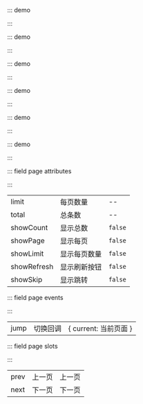 ::: demo

<template>
  <lay-page :limit="limit" :total="total" :show-page="showPage"></lay-page>
</template>

<script>
import { ref } from 'vue'

export default {
  setup() {

    const limit = ref(20)
    const total = ref(100)
    const showPage = ref(true)

    return {
      limit,
      total,
      showPage
    }
  }
}
</script>

:::

::: demo

<template>
  <lay-page :limit="limit" :total="total"></lay-page>
</template>

<script>
import { ref } from 'vue'

export default {
  setup() {

    const limit = ref(20)
    const total = ref(100)

    return {
      limit,
      total
    }
  }
}
</script>

:::

::: demo

<template>
  <lay-page :limit="limit" :total="total">
    <template v-slot:prev>上</template>
    <template v-slot:next>下</template>
  </lay-page>
</template>

<script>
import { ref } from 'vue'

export default {
  setup() {

    const limit = ref(20)
    const total = ref(100)

    return {
      limit,
      total
    }
  }
}
</script>

:::


::: demo

<template>
  <lay-page :limit="limit" :total="total" :show-page="showPage" theme="red"></lay-page>
  <br>
  <lay-page :limit="limit" :total="total" :show-page="showPage" theme="blue"></lay-page>
  <br>
  <lay-page :limit="limit" :total="total" :show-page="showPage" theme="orange"></lay-page>
</template>

<script>
import { ref } from 'vue'

export default {
  setup() {

    const limit = ref(20)
    const total = ref(100)
    const showPage = ref(true)

    return {
      limit,
      total,
      showPage
    }
  }
}
</script>

:::

::: demo

<template>
  <lay-page :limit="limit" :total="total" :show-count="showCount" :show-page="showPage" :show-limit="showLimit" :show-refresh="showRefresh" showSkip="showSkip"></lay-page>
</template>

<script>
import { ref } from 'vue'

export default {
  setup() {

    const limit = ref(20)
    const total = ref(100)
    const showCount = ref(true)
    const showPage = ref(true)
    const showLimit = ref(true)
    const showRefresh = ref(true)
    const showSkip = ref(true)

    return {
      limit,
      total,
      showCount,
      showPage,
      showLimit,
      showRefresh,
      showSkip
    }
  }
}
</script>

:::

::: demo

<template>
  <lay-page :limit="limit" :total="total" @jump="jump" :show-page="showSkip"></lay-page>
</template>

<script>
import { ref } from 'vue'

export default {
  setup() {

    const limit = ref(20)
    const total = ref(100)
    const showPage = ref(true)
    const jump = function({ current }) {
      console.log("当前页:" + current)
    }

    return {
      limit,
      total,
      jump,
      showPage
    }
  }
}
</script>

:::

::: field page attributes

:::

|             |              |         |
| ----------- | ------------ | ------- |
| limit       | 每页数量     | --      |
| total       | 总条数       | --      |
| showCount   | 显示总数     | `false` |
| showPage    | 显示每页     | `false` |
| showLimit   | 显示每页数量 | `false` |
| showRefresh | 显示刷新按钮 | `false` |
| showSkip    | 显示跳转     | `false` |

::: field page events

:::

|             |              |         |
| ----------- | ------------ | ------- |
| jump       | 切换回调     | { current: 当前页面 }    |


::: field page slots

:::

|             |              |         |
| ----------- | ------------ | ------- |
| prev       | 上一页     | 上一页    |
| next       | 下一页     | 下一页    |
